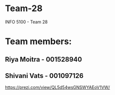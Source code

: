 # Team-28
INFO 5100 - Team 28

# Team members:

## Riya Moitra - 001528940
## Shivani Vats - 001097126
https://prezi.com/view/QL5d54wsGNSWYAEoV1VW/
